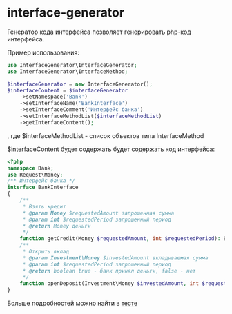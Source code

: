 # interface-generator
Генератор кода интерфейса позволяет генерировать php-код интерфейса.

Пример использования:
```php
use InterfaceGenerator\InterfaceGenerator;
use InterfaceGenerator\InterfaceMethod;

$interfaceGenerator = new InterfaceGenerator();
$interfaceContent = $interfaceGenerator
    ->setNamespace('Bank')
    ->setInterfaceName('BankInterface')
    ->setInterfaceComment('Интерфейс банка')
    ->setInterfaceMethodList($interfaceMethodList)
    ->getInterfaceContent();
```
, где $interfaceMethodList - список объектов типа InterfaceMethod

$interfaceContent будет содержать будет содержать код интерфейса:
```php
<?php
namespace Bank;
use Request\Money;
/** Интерфейс банка */
interface BankInterface
{
    /**
     * Взять кредит
     * @param Money $requestedAmount запрошенная сумма
     * @param int $requestedPeriod запрошенный период
     * @return Money деньги
     */
    function getCredit(Money $requestedAmount, int $requestedPeriod): Bank\Money;
    /**
     * Открыть вклад
     * @param Investment\Money $investedAmount вкладываемая сумма
     * @param int $requestedPeriod запрошенный период
     * @return boolean true - банк принял деньги, false - нет
     */
    function openDeposit(Investment\Money $investedAmount, int $requestedPeriod): boolean;
}
```

Больше подробностей можно найти в 
[тесте](https://github.com/4slv/interface-generator/blob/master/tests/InterfaceGeneratorTest.php)
